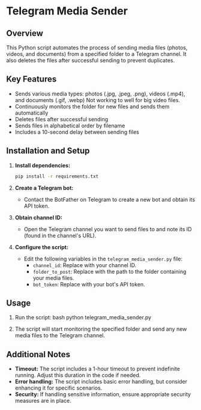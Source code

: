 # Telegram Media Sender

## Overview

This Python script automates the process of sending media files (photos, videos, and documents) from a specified folder to a Telegram channel. It also deletes the files after successful sending to prevent duplicates.

## Key Features

- Sends various media types: photos (.jpg, .jpeg, .png), videos (.mp4), and documents (.gif, .webp)
Not working to well for big video files.
- Continuously monitors the folder for new files and sends them automatically
- Deletes files after successful sending
- Sends files in alphabetical order by filename
- Includes a 10-second delay between sending files

## Installation and Setup

1. **Install dependencies:**
   ```bash
   pip install -r requirements.txt

2. **Create a Telegram bot:**
   - Contact the BotFather on Telegram to create a new bot and obtain its API token.

3. **Obtain channel ID:**
   - Open the Telegram channel you want to send files to and note its ID (found in the channel's URL).

4. **Configure the script:**
   - Edit the following variables in the `telegram_media_sender.py` file:
     - `channel_id`: Replace with your channel ID.
     - `folder_to_post`: Replace with the path to the folder containing your media files.
     - `bot_token`: Replace with your bot's API token.

## Usage

1. Run the script:
   bash
   python telegram_media_sender.py
   

2. The script will start monitoring the specified folder and send any new media files to the Telegram channel.

## Additional Notes

- **Timeout:** The script includes a 1-hour timeout to prevent indefinite running. Adjust this duration in the code if needed.
- **Error handling:** The script includes basic error handling, but consider enhancing it for specific scenarios.
- **Security:** If handling sensitive information, ensure appropriate security measures are in place.


